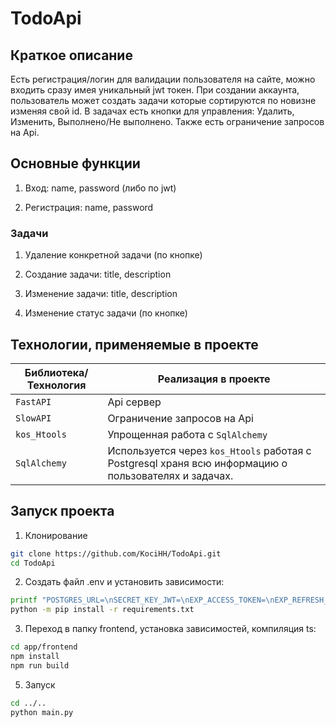 # TodoApi

## Краткое описание
Есть регистрация/логин для валидации пользователя на сайте, можно входить сразу имея уникальный jwt токен.
При создании аккаунта, пользователь может создать задачи которые сортируются по новизне изменяя свой id.
В задачах есть кнопки для управления: Удалить, Изменить, Выполнено/Не выполнено.
Также есть ограничение запросов на Api.

## Основные функции

1.  Вход: name, password (либо по jwt)

2.  Регистрация: name, password

### Задачи

1.  Удаление конкретной задачи (по кнопке) 
    
2.  Создание задачи: title, description
    
3.  Изменение задачи: title, description

4. Изменение статус задачи (по кнопке)
     

## Технологии, применяемые в проекте

| Библиотека/Технология | Реализация в проекте |
|-----------------------|----------------------------------------------------------|
| `FastAPI`             | Api сервер |
| `SlowAPI`             | Ограничение запросов на Api |
| `kos_Htools`          | Упрощенная работа с `SqlAlchemy`|
| `SqlAlchemy`          | Используется через `kos_Htools` работая с Postgresql храня всю информацию о пользователях и задачах. |

## Запуск проекта

1. Клонирование
```bash
git clone https://github.com/KociHH/TodoApi.git
cd TodoApi
```

2. Создать файл .env и установить зависимости:
```bash
printf "POSTGRES_URL=\nSECRET_KEY_JWT=\nEXP_ACCESS_TOKEN=\nEXP_REFRESH_TOKEN=\n" > .env
python -m pip install -r requirements.txt
```

3. Переход в папку frontend, установка зависимостей, компиляция ts: 
```bash
cd app/frontend
npm install
npm run build
```

5. Запуск
```bash
cd ../..
python main.py
```
